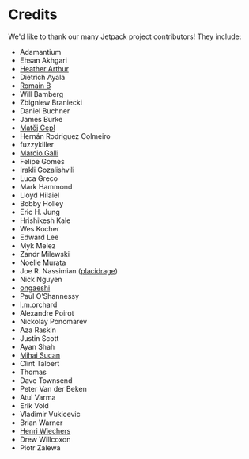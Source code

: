 # Credits #

We'd like to thank our many Jetpack project contributors!  They include:

* Adamantium
* Ehsan Akhgari
* [Heather Arthur](https://github.com/harthur)
* Dietrich Ayala
* [Romain B](https://github.com/Niamor)
* Will Bamberg
* Zbigniew Braniecki
* Daniel Buchner
* James Burke
* [Matěj Cepl](https://github.com/mcepl)
* Hernán Rodriguez Colmeiro
* fuzzykiller
* [Marcio Galli](https://github.com/taboca)
* Felipe Gomes
* Irakli Gozalishvili
* Luca Greco
* Mark Hammond
* Lloyd Hilaiel
* Bobby Holley
* Eric H. Jung
* Hrishikesh Kale
* Wes Kocher
* Edward Lee
* Myk Melez
* Zandr Milewski
* Noelle Murata
* Joe R. Nassimian ([placidrage](https://github.com/placidrage))
* Nick Nguyen
* [ongaeshi](https://github.com/ongaeshi)
* Paul O’Shannessy
* l.m.orchard
* Alexandre Poirot
* Nickolay Ponomarev
* Aza Raskin
* Justin Scott
* Ayan Shah
* [Mihai Sucan](https://github.com/mihaisucan)
* Clint Talbert
* Thomas
* Dave Townsend
* Peter Van der Beken
* Atul Varma
* Erik Vold
* Vladimir Vukicevic
* Brian Warner
* [Henri Wiechers](https://github.com/hwiechers)
* Drew Willcoxon
* Piotr Zalewa
